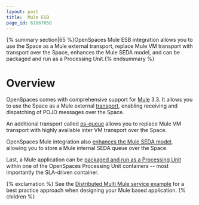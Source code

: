 ```yaml
---
layout: post
title:  Mule ESB
page_id: 61867050
---
```


{% summary section|65 %}OpenSpaces Mule ESB integration allows you to use the Space as a Mule external transport, replace Mule VM transport with transport over the Space, enhances the Mule SEDA model, and can be packaged and run as a Processing Unit.{% endsummary %}

# Overview

OpenSpaces comes with comprehensive support for [Mule](http://www.mulesoft.org/) 3.3. It allows you to use the Space as a Mule external [transport](/xap96/mule-event-container-transport.html), enabling receiving and dispatching of POJO messages over the Space.

An additional transport called [os-queue](/xap96/mule-queue-provider.html) allows you to replace Mule VM transport with highly available inter VM transport over the Space.

OpenSpaces Mule integration also [enhances the Mule SEDA model](/xap96/mule-seda-model.html), allowing you to store a Mule internal SEDA queue over the Space.

Last, a Mule application can be [packaged and run as a Processing Unit](/xap96/mule-processing-unit.html) within one of the OpenSpaces Processing Unit containers -- most importantly the SLA-driven container.

{% exclamation %} See the [Distributed Multi Mule service example](http://wiki.gigaspaces.com/wiki/display/SBP/Mule+ESB+Example) for a best practice approach when designing your Mule based application.
{% children %}

